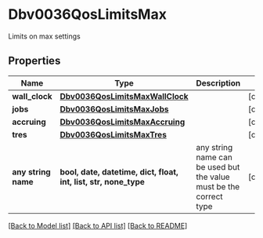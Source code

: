 # Dbv0036QosLimitsMax

Limits on max settings

## Properties
Name | Type | Description | Notes
------------ | ------------- | ------------- | -------------
**wall_clock** | [**Dbv0036QosLimitsMaxWallClock**](Dbv0036QosLimitsMaxWallClock.md) |  | [optional] 
**jobs** | [**Dbv0036QosLimitsMaxJobs**](Dbv0036QosLimitsMaxJobs.md) |  | [optional] 
**accruing** | [**Dbv0036QosLimitsMaxAccruing**](Dbv0036QosLimitsMaxAccruing.md) |  | [optional] 
**tres** | [**Dbv0036QosLimitsMaxTres**](Dbv0036QosLimitsMaxTres.md) |  | [optional] 
**any string name** | **bool, date, datetime, dict, float, int, list, str, none_type** | any string name can be used but the value must be the correct type | [optional]

[[Back to Model list]](../README.md#documentation-for-models) [[Back to API list]](../README.md#documentation-for-api-endpoints) [[Back to README]](../README.md)


